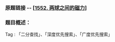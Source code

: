 ### 原题链接 -- [[1552. 两球之间的磁力](https://leetcode.cn/problems/magnetic-force-between-two-balls/)]

### 题目概述：
Tag : 「二分查找」、「深度优先搜索」、「广度优先搜索」

